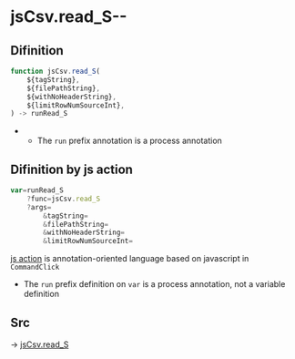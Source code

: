 # jsCsv.read_S--

## Difinition

```js.js
function jsCsv.read_S(
	${tagString},
	${filePathString},
	${withNoHeaderString},
	${limitRowNumSourceInt},
) -> runRead_S
```

- - The `run` prefix annotation is a process annotation


## Difinition by js action

```js.js
var=runRead_S
	?func=jsCsv.read_S
	?args=
		&tagString=
		&filePathString=
		&withNoHeaderString=
		&limitRowNumSourceInt=
```

[js action](#) is annotation-oriented language based on javascript in `CommandClick`

- The `run` prefix definition on `var` is a process annotation, not a variable definition

## Src

-> [jsCsv.read_S](https://github.com/puutaro/CommandClick/blob/master/app/src/main/java/com/puutaro/commandclick/fragment_lib/terminal_fragment/js_interface/JsCsv.kt#L55)



